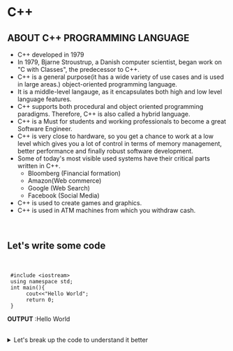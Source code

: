 # C++
## ABOUT C++ PROGRAMMING LANGUAGE
- C++ developed in 1979
- In 1979, Bjarne Stroustrup, a Danish computer scientist, began work on "C with Classes", the predecessor to C++.
- C++ is a general purpose(it has a wide variety of use cases and is used in large areas.) object-oriented programming language.
- It is a middle-level langauge, as it encapsulates both high and low level language features.
- C++ supports both procedural and object oriented programming paradigms. Therefore, C++ is also called a hybrid language.
- C++ is a Must for students and working professionals to become a great Software Engineer.
- C++ is very close to hardware, so you get a chance to work at a low level which gives you a lot of control in terms of memory management, better performance and finally robust software development.
- Some of today's most visible used systems have their critical parts written in C++.
  - Bloomberg (Financial formation)
  - Amazon(Web commerce)
  - Google (Web Search)
  - Facebook (Social Media)
- C++ is used to create games and graphics.
- C++ is used in ATM machines from which you withdraw cash.

 <br> 

 ## Let's write some code
 <br>
 
```
 #include <iostream>
 using namespace std;
 int main(){
      cout<<"Hello World";
      return 0;
 }
```
**OUTPUT** :Hello World

<br>

<details>
<summary>Let's break up the code to understand it better</summary>

**Line 1** : 
-  #include <iostream> is a header file library that lets us work with input and output objects, such as cout(used in line 4 in the code).
-  Header files add functionality to C++ programs.
  <br>

**Line 2** :
- Using namespace std means that we can use names for objects and variables from standard library.
  <br>
  
**Line 3** :
- int main() is a function.
- Any code inside its curly brackets{} will be executed.
- main() function is the starting point of any C++ program.
  <br>

**Line 4** :
- cout (pronounced "see-out") is an object used together with the insertion operator (<<) to output/print text.
- In our example it will output "Hello World".
  <br>
**NOTE** : Every C++ statement ends with a semicolon (;)
<br>

**Line 5** :
- return 0 ends the main function
- Whenever the return type of a function is not void , we return some value.
- In this example , return type is int and we return 0.
  <br>

**Line 6** :
- Do not forget to add the closing curly bracket } to actually end the main function.

</details>
  
